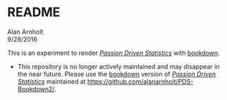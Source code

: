 # README
Alan Arnholt  
9/28/2016  

This is an experiment to render [*Passion Driven Statistics*](https://alanarnholt.github.io/PDS-BookDown/BookDownTry/book/overview.html) with [bookdown](https://bookdown.org/yihui/bookdown/).


* This repository is no longer actively maintained and may disappear in the near future.  Please use the [bookdown](https://bookdown.org/yihui/bookdown/) version of [*Passion Driven Statistics*](https://alanarnholt.github.io/PDS-BookDown2/) maintained at https://github.com/alanarnholt/PDS-Bookdown2/.
